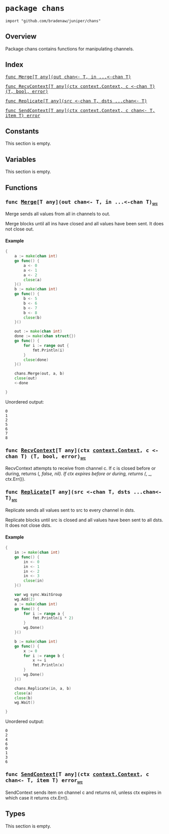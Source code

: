 # `package chans`

```
import "github.com/bradenaw/juniper/chans"
```

## Overview

Package chans contains functions for manipulating channels.


## Index

<samp><a href="#Merge">func Merge[T any](out chan&lt;- T, in ...&lt;-chan T)</a></samp>

<samp><a href="#RecvContext">func RecvContext[T any](ctx context.Context, c &lt;-chan T) (T, bool, error)</a></samp>

<samp><a href="#Replicate">func Replicate[T any](src &lt;-chan T, dsts ...chan&lt;- T)</a></samp>

<samp><a href="#SendContext">func SendContext[T any](ctx context.Context, c chan&lt;- T, item T) error</a></samp>


## Constants

This section is empty.

## Variables

This section is empty.

## Functions

<h3><a id="Merge"></a><samp>func <a href="#Merge">Merge</a>[T any](out chan&lt;- T, in ...&lt;-chan T)</samp><sub class="float-right"><small><a href="https://github.com/bradenaw/juniper/blob/main/chans/chans.go#L37">src</a></small></sub></h3>

Merge sends all values from all in channels to out.

Merge blocks until all ins have closed and all values have been sent. It does not close out.


#### Example 
```go
{
	a := make(chan int)
	go func() {
		a <- 0
		a <- 1
		a <- 2
		close(a)
	}()
	b := make(chan int)
	go func() {
		b <- 5
		b <- 6
		b <- 7
		b <- 8
		close(b)
	}()

	out := make(chan int)
	done := make(chan struct{})
	go func() {
		for i := range out {
			fmt.Println(i)
		}
		close(done)
	}()

	chans.Merge(out, a, b)
	close(out)
	<-done

}
```

Unordered output:
```text
0
1
2
5
6
7
8
```
<h3><a id="RecvContext"></a><samp>func <a href="#RecvContext">RecvContext</a>[T any](ctx <a href="https://pkg.go.dev/context#Context">context.Context</a>, c &lt;-chan T) (T, bool, error)</samp><sub class="float-right"><small><a href="https://github.com/bradenaw/juniper/blob/main/chans/chans.go#L24">src</a></small></sub></h3>

RecvContext attempts to receive from channel c. If c is closed before or during, returns (_,
false, nil). If ctx expires before or during, returns (_, _, ctx.Err()).


<h3><a id="Replicate"></a><samp>func <a href="#Replicate">Replicate</a>[T any](src &lt;-chan T, dsts ...chan&lt;- T)</samp><sub class="float-right"><small><a href="https://github.com/bradenaw/juniper/blob/main/chans/chans.go#L142">src</a></small></sub></h3>

Replicate sends all values sent to src to every channel in dsts.

Replicate blocks until src is closed and all values have been sent to all dsts. It does not close
dsts.


#### Example 
```go
{
	in := make(chan int)
	go func() {
		in <- 0
		in <- 1
		in <- 2
		in <- 3
		close(in)
	}()

	var wg sync.WaitGroup
	wg.Add(2)
	a := make(chan int)
	go func() {
		for i := range a {
			fmt.Println(i * 2)
		}
		wg.Done()
	}()

	b := make(chan int)
	go func() {
		x := 0
		for i := range b {
			x += i
			fmt.Println(x)
		}
		wg.Done()
	}()

	chans.Replicate(in, a, b)
	close(a)
	close(b)
	wg.Wait()

}
```

Unordered output:
```text
0
2
4
6
0
1
3
6
```
<h3><a id="SendContext"></a><samp>func <a href="#SendContext">SendContext</a>[T any](ctx <a href="https://pkg.go.dev/context#Context">context.Context</a>, c chan&lt;- T, item T) error</samp><sub class="float-right"><small><a href="https://github.com/bradenaw/juniper/blob/main/chans/chans.go#L13">src</a></small></sub></h3>

SendContext sends item on channel c and returns nil, unless ctx expires in which case it returns
ctx.Err().


## Types

This section is empty.


